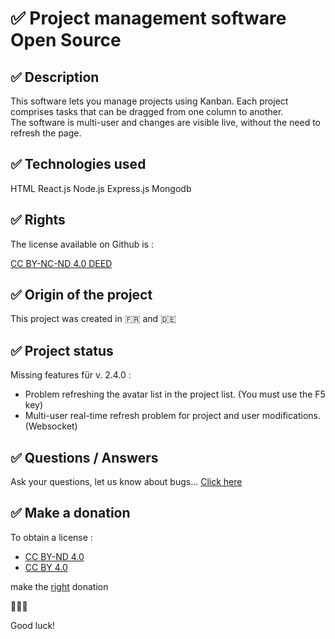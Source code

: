 # ✅ Project management software Open Source

## ✅ Description

This software lets you manage projects using Kanban.
Each project comprises tasks that can be dragged from one column to another.  
The software is multi-user and changes are visible live, without the need to refresh the page. 

## ✅ Technologies used

HTML
React.js
Node.js
Express.js
Mongodb

## ✅ Rights

The license available on Github is : 

[CC BY-NC-ND 4.0 DEED](https://creativecommons.org/licenses/by-nc-nd/4.0/legalcode.en)

## ✅ Origin of the project
This project was created in 🇫🇷 and 🇩🇪 

## ✅ Project status

Missing features für v. 2.4.0 : 
- Problem refreshing the avatar list in the project list. (You must use the F5 key)
- Multi-user real-time refresh problem for project and user modifications.  (Websocket)

## ✅ Questions / Answers

Ask your questions, let us know about bugs...
[Click here]([https://creativecommons.org/licenses/by-nc-nd/4.0/legalcode.en](https://github.com/Michaux-Technology/Geco-Kanban/discussions))

## ✅ Make a donation

To obtain a license :
- [CC BY-ND 4.0](https://creativecommons.org/licenses/by-nd/4.0/deed.en)
- [CC BY 4.0](https://creativecommons.org/licenses/by/4.0/legalcode.en)
  
make the [right](https://github.com/sponsors/Michaux-Technology) donation

🙏🙏🙏

Good luck!
